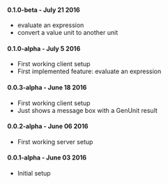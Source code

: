 #### 0.1.0-beta - July 21 2016
* evaluate an expression
* convert a value unit to another unit

#### 0.1.0-alpha - July 5 2016
* First working client setup
* First implemented feature: evaluate an expression

#### 0.0.3-alpha - June 18 2016
* First working client setup
* Just shows a message box with a GenUnit result

#### 0.0.2-alpha - June 06 2016
* First working server setup

#### 0.0.1-alpha - June 03 2016
* Initial setup
